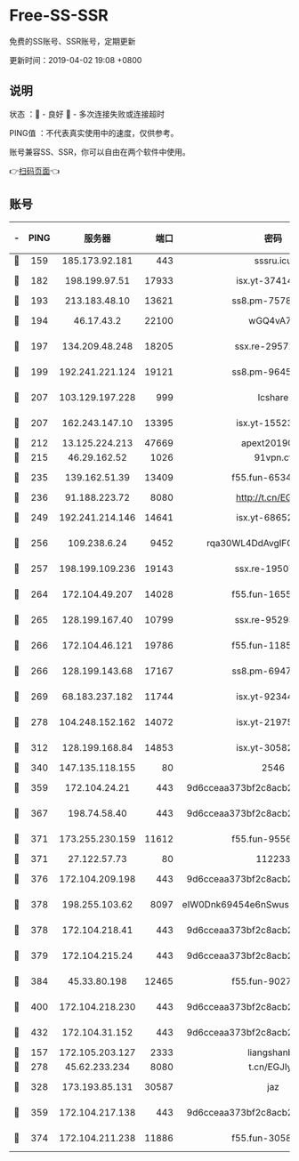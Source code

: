 # Free-SS-SSR

免费的SS账号、SSR账号，定期更新

更新时间：2019-04-02 19:08 +0800

## 说明

状态     ：🙂 - 良好 🙁 - 多次连接失败或连接超时

PING值   ：不代表真实使用中的速度，仅供参考。

账号兼容SS、SSR，你可以自由在两个软件中使用。

👉[扫码页面](https://liesauer.github.io/Free-SS-SSR/)👈

## 账号

|-|PING|服务器|端口|密码|加密方式|区域|
|:----:|:----:|:-----:|-----:|:----:|:----:|:----:|
|🙂|159|185.173.92.181|443|sssru.icu|rc4-md5|RU|
|🙂|182|198.199.97.51|17933|isx.yt-37414659|aes-256-cfb|US|
|🙂|193|213.183.48.10|13621|ss8.pm-75785844|rc4-md5|RU|
|🙂|194|46.17.43.2|22100|wGQ4vA7D|aes-256-gcm|RU|
|🙂|197|134.209.48.248|18205|ssx.re-29572798|aes-256-cfb|US|
|🙂|199|192.241.221.124|19121|ss8.pm-96452968|aes-256-cfb|US|
|🙂|207|103.129.197.228|999|lcshare|aes-256-cfb|US|
|🙂|207|162.243.147.10|13395|isx.yt-15523512|aes-256-cfb|US|
|🙂|212|13.125.224.213|47669|apext2019001|chacha20|KR|
|🙂|215|46.29.162.52|1026|91vpn.cf|rc4-md5|RU|
|🙂|235|139.162.51.39|13409|f55.fun-65348713|aes-256-cfb|SG|
|🙂|236|91.188.223.72|8080|http://t.cn/EGJIyrl|rc4-md5|RU|
|🙂|249|192.241.214.146|14641|isx.yt-68652544|aes-256-cfb|US|
|🙂|256|109.238.6.24|9452|rqa30WL4DdAvgIFG6Fs3znzTa|aes-256-cfb|FR|
|🙂|257|198.199.109.236|19143|ssx.re-19507417|aes-256-cfb|US|
|🙂|264|172.104.49.207|14028|f55.fun-16558958|aes-256-cfb|SG|
|🙂|265|128.199.167.40|10799|ssx.re-95293945|aes-256-cfb|SG|
|🙂|266|172.104.46.121|19786|f55.fun-11854129|aes-256-cfb|SG|
|🙂|266|128.199.143.68|17167|ss8.pm-69475230|aes-256-cfb|SG|
|🙂|269|68.183.237.182|11744|isx.yt-92344610|aes-256-cfb|SG|
|🙂|278|104.248.152.162|14072|isx.yt-21975141|aes-256-cfb|SG|
|🙂|312|128.199.168.84|14853|isx.yt-30582831|aes-256-cfb|SG|
|🙂|340|147.135.118.155|80|2546|chacha20|US|
|🙂|359|172.104.24.21|443|9d6cceaa373bf2c8acb22e60b6a58be6|aes-256-cfb|US|
|🙂|367|198.74.58.40|443|9d6cceaa373bf2c8acb22e60b6a58be6|aes-256-cfb|US|
|🙂|371|173.255.230.159|11612|f55.fun-95562251|aes-256-cfb|US|
|🙂|371|27.122.57.73|80|112233|chacha20|HK|
|🙂|376|172.104.209.198|443|9d6cceaa373bf2c8acb22e60b6a58be6|aes-256-cfb|US|
|🙂|378|198.255.103.62|8097|eIW0Dnk69454e6nSwuspv9DmS201tQ0D|aes-256-cfb|US|
|🙂|378|172.104.218.41|443|9d6cceaa373bf2c8acb22e60b6a58be6|aes-256-cfb|US|
|🙂|379|172.104.215.24|443|9d6cceaa373bf2c8acb22e60b6a58be6|aes-256-cfb|US|
|🙂|384|45.33.80.198|12465|f55.fun-90274563|aes-256-cfb|US|
|🙂|400|172.104.218.230|443|9d6cceaa373bf2c8acb22e60b6a58be6|aes-256-cfb|US|
|🙂|432|172.104.31.152|443|9d6cceaa373bf2c8acb22e60b6a58be6|aes-256-cfb|US|
|🙂|157|172.105.203.127|2333|liangshanbo|chacha20|JP|
|🙂|278|45.62.233.234|8080|t.cn/EGJIyrl|rc4-md5|CA|
|🙂|328|173.193.85.131|30587|jaz|aes-256-cfb|US|
|🙂|359|172.104.217.138|443|9d6cceaa373bf2c8acb22e60b6a58be6|aes-256-cfb|US|
|🙂|374|172.104.211.238|11886|f55.fun-30589082|aes-256-cfb|US|
